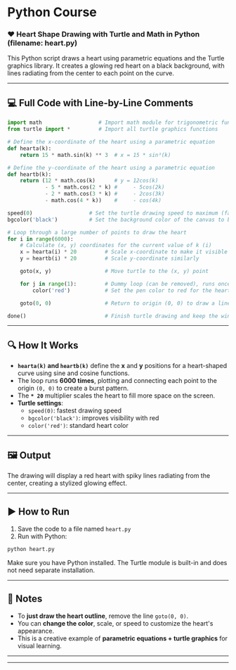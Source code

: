 # Python Course

### ❤️ Heart Shape Drawing with Turtle and Math in Python (filename: heart.py)

This Python script draws a heart using parametric equations and the Turtle graphics library. It creates a glowing red heart on a black background, with lines radiating from the center to each point on the curve.

---

## 💻 Full Code with Line-by-Line Comments

```python
import math                  # Import math module for trigonometric functions
from turtle import *         # Import all turtle graphics functions

# Define the x-coordinate of the heart using a parametric equation
def hearta(k):
    return 15 * math.sin(k) ** 3  # x = 15 * sin³(k)

# Define the y-coordinate of the heart using a parametric equation
def heartb(k):
    return (12 * math.cos(k)      # y = 12cos(k)
            - 5 * math.cos(2 * k) #     - 5cos(2k)
            - 2 * math.cos(3 * k) #     - 2cos(3k)
            - math.cos(4 * k))    #     - cos(4k)

speed(0)                  # Set the turtle drawing speed to maximum (fastest)
bgcolor('black')          # Set the background color of the canvas to black

# Loop through a large number of points to draw the heart
for i in range(6000):
    # Calculate (x, y) coordinates for the current value of k (i)
    x = hearta(i) * 20         # Scale x-coordinate to make it visible
    y = heartb(i) * 20         # Scale y-coordinate similarly

    goto(x, y)                 # Move turtle to the (x, y) point

    for j in range(1):         # Dummy loop (can be removed), runs once
        color('red')           # Set the pen color to red for the heart

    goto(0, 0)                 # Return to origin (0, 0) to draw a line back (radiating effect)

done()                         # Finish turtle drawing and keep the window open
```

---

## 🔍 How It Works

- **`hearta(k)` and `heartb(k)`** define the **x** and **y** positions for a heart-shaped curve using sine and cosine functions.
- The loop runs **6000 times**, plotting and connecting each point to the origin `(0, 0)` to create a burst pattern.
- The **`* 20`** multiplier scales the heart to fill more space on the screen.
- **Turtle settings**:
  - `speed(0)`: fastest drawing speed
  - `bgcolor('black')`: improves visibility with red
  - `color('red')`: standard heart color

---

## 🖼️ Output

The drawing will display a red heart with spiky lines radiating from the center, creating a stylized glowing effect.

---

## ▶️ How to Run

1. Save the code to a file named `heart.py`
2. Run with Python:

```bash
python heart.py
```

Make sure you have Python installed. The Turtle module is built-in and does not need separate installation.

---

## 🧠 Notes

- To **just draw the heart outline**, remove the line `goto(0, 0)`.
- You can **change the color**, scale, or speed to customize the heart's appearance.
- This is a creative example of **parametric equations + turtle graphics** for visual learning.

---

___

